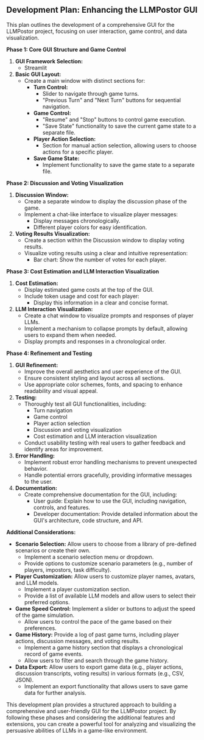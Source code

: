## Development Plan: Enhancing the LLMPostor GUI

This plan outlines the development of a comprehensive GUI for the LLMPostor project, focusing on user interaction, game control, and data visualization.

**Phase 1: Core GUI Structure and Game Control**

1. **GUI Framework Selection:**
    - Streamlit
2. **Basic GUI Layout:**
    - Create a main window with distinct sections for:
        - **Turn Control:**
            - Slider to navigate through game turns.
            - "Previous Turn" and "Next Turn" buttons for sequential navigation.
        - **Game Control:**
            - "Resume" and "Stop" buttons to control game execution.
            - "Save State" functionality to save the current game state to a separate file.
        - **Player Action Selection:**
            - Section for manual action selection, allowing users to choose actions for a specific player.
        - **Save Game State:**
            - Implement functionality to save the game state to a separate file.

**Phase 2: Discussion and Voting Visualization**

1. **Discussion Window:**
    - Create a separate window to display the discussion phase of the game.
    - Implement a chat-like interface to visualize player messages:
        - Display messages chronologically.
        - Different player colors for easy identification.
2. **Voting Results Visualization:**
    - Create a section within the Discussion window to display voting results.
    - Visualize voting results using a clear and intuitive representation:
        - Bar chart: Show the number of votes for each player.

**Phase 3: Cost Estimation and LLM Interaction Visualization**

1. **Cost Estimation:**
    - Display estimated game costs at the top of the GUI.
    - Include token usage and cost for each player:
        - Display this information in a clear and concise format.
2. **LLM Interaction Visualization:**
    - Create a chat window to visualize prompts and responses of player LLMs.
    - Implement a mechanism to collapse prompts by default, allowing users to expand them when needed.
    - Display prompts and responses in a chronological order.

**Phase 4: Refinement and Testing**

1. **GUI Refinement:**
    - Improve the overall aesthetics and user experience of the GUI.
    - Ensure consistent styling and layout across all sections.
    - Use appropriate color schemes, fonts, and spacing to enhance readability and visual appeal.
2. **Testing:**
    - Thoroughly test all GUI functionalities, including:
        - Turn navigation
        - Game control
        - Player action selection
        - Discussion and voting visualization
        - Cost estimation and LLM interaction visualization
    - Conduct usability testing with real users to gather feedback and identify areas for improvement.
3. **Error Handling:**
    - Implement robust error handling mechanisms to prevent unexpected behavior.
    - Handle potential errors gracefully, providing informative messages to the user.
4. **Documentation:**
    - Create comprehensive documentation for the GUI, including:
        - User guide: Explain how to use the GUI, including navigation, controls, and features.
        - Developer documentation: Provide detailed information about the GUI's architecture, code structure, and API.

**Additional Considerations:**

- **Scenario Selection:** Allow users to choose from a library of pre-defined scenarios or create their own.
    - Implement a scenario selection menu or dropdown.
    - Provide options to customize scenario parameters (e.g., number of players, impostors, task difficulty).
- **Player Customization:** Allow users to customize player names, avatars, and LLM models.
    - Implement a player customization section.
    - Provide a list of available LLM models and allow users to select their preferred options.
- **Game Speed Control:** Implement a slider or buttons to adjust the speed of the game simulation.
    - Allow users to control the pace of the game based on their preferences.
- **Game History:** Provide a log of past game turns, including player actions, discussion messages, and voting results.
    - Implement a game history section that displays a chronological record of game events.
    - Allow users to filter and search through the game history.
- **Data Export:** Allow users to export game data (e.g., player actions, discussion transcripts, voting results) in various formats (e.g., CSV, JSON).
    - Implement an export functionality that allows users to save game data for further analysis.

This development plan provides a structured approach to building a comprehensive and user-friendly GUI for the LLMPostor project. By following these phases and considering the additional features and extensions, you can create a powerful tool for analyzing and visualizing the persuasive abilities of LLMs in a game-like environment. 
